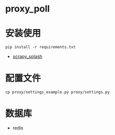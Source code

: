 # proxy_poll

# 安装使用
```pip install -r requirements.txt```

- [scrapy_splash](https://github.com/douyacun/book/blob/master/Python/scrapy/scrapy-splash.md)

# 配置文件
```cp proxy/settings_example.py proxy/settings.py```

# 数据库
- redis

